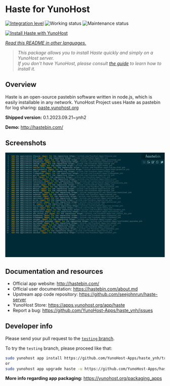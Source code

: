 <!--
N.B.: This README was automatically generated by <https://github.com/YunoHost/apps/tree/master/tools/readme_generator>
It shall NOT be edited by hand.
-->

# Haste for YunoHost

[![Integration level](https://dash.yunohost.org/integration/haste.svg)](https://dash.yunohost.org/appci/app/haste) ![Working status](https://ci-apps.yunohost.org/ci/badges/haste.status.svg) ![Maintenance status](https://ci-apps.yunohost.org/ci/badges/haste.maintain.svg)

[![Install Haste with YunoHost](https://install-app.yunohost.org/install-with-yunohost.svg)](https://install-app.yunohost.org/?app=haste)

*[Read this README in other languages.](./ALL_README.md)*

> *This package allows you to install Haste quickly and simply on a YunoHost server.*  
> *If you don't have YunoHost, please consult [the guide](https://yunohost.org/install) to learn how to install it.*

## Overview

Haste is an open-source pastebin software written in node.js, which is easily installable in any network. YunoHost Project uses Haste as pastebin for log sharing: [paste.yunohost.org](https://paste.yunohost.org/)


**Shipped version:** 0.1.2023.09.21~ynh2

**Demo:** <http://hastebin.com/>

## Screenshots

![Screenshot of Haste](./doc/screenshots/screenshot.png)

## Documentation and resources

- Official app website: <http://hastebin.com/>
- Official user documentation: <https://hastebin.com/about.md>
- Upstream app code repository: <https://github.com/seejohnrun/haste-server>
- YunoHost Store: <https://apps.yunohost.org/app/haste>
- Report a bug: <https://github.com/YunoHost-Apps/haste_ynh/issues>

## Developer info

Please send your pull request to the [`testing` branch](https://github.com/YunoHost-Apps/haste_ynh/tree/testing).

To try the `testing` branch, please proceed like that:

```bash
sudo yunohost app install https://github.com/YunoHost-Apps/haste_ynh/tree/testing --debug
or
sudo yunohost app upgrade haste -u https://github.com/YunoHost-Apps/haste_ynh/tree/testing --debug
```

**More info regarding app packaging:** <https://yunohost.org/packaging_apps>
